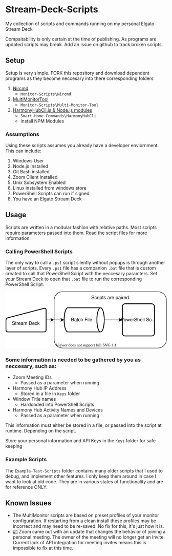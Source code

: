 # Stream-Deck-Scripts
My collection of scripts and commands running on my personal Elgato Stream Deck

Compaitability is only certain at the time of publishing. As programs are updated scripts may break. Add an issue on github to track broken scripts.

## Setup
Setup is very simple. FORK this repository and download dependent programs as they become neccesary into there corresponding folders

1. [Nircmd](Monitor-Scripts/Nircmd/README.md)
    * `Monitor-Scripts\Nircmd`
2. [MultiMonitorTool](Monitor-Scripts/Multi-Monitor-Tool/README.md)
    * `Monitor-Scripts\Multi-Monitor-Tool`
3. [HarmonyHubCli.js & Node.js modules](Smart-Home-Commands/HarmonyHubCli/README.md)
    * `Smart-Home-Commands\HarmonyHubCli`
    * Install NPM Modules

### Assumptions
Using these scripts assumes you already have a developer enviornment. This can include:
1. Windows User
2. Node.js Installed
3. Git Bash installed
4. Zoom Client Installed
5. Unix Subsystem Enabled
6. Linux installed from windows store
7. PowerShell Scripts can run if signed
8. You have an Elgato Stream Deck

## Usage
Scripts are written in a modular fashion with relative paths. Most scripts require parameters passed into them. Read the script files for more information.

### Calling PowerShell Scripts
The only way to call a `.ps1` script silently without popups is through another layer of scripts. Every `.ps1` file has a companion `.bat` file that is custom created to call that PowerShell Script with the neccesary paramters. Set your Stream Deck to open that `.bat` file to run the corresponding PowerShell Script.

![Flow Chart describing calling Powershell scripts](./Assets/CallingPowerShell.drawio.svg "Call the Batch File to call the Powershell")


### Some information is needed to be gathered by you as neccesary, such as:
* Zoom Meeting IDs
    * Passed as a parameter when running
* Harmony Hub IP Address
    * Stored in a file in `Keys` folder
* Window Title names
    * Hardcoded into PowerShell Scripts
* Harmony Hub Activity Names and Devices
    * Passed as a parameter when running

This information must either be stored in a file, or passed into the script at runtime. Depending on the script.

Store your personal information and API Keys in the `Keys` folder for safe keeping

### Example Scripts
The `Example-Test-Scripts` folder contains many older scripts that I used to debug, and implement other features. I only keep them around in case I want to look at old code. They are in various states of functionality and are for reference ONLY.

## Known Issues
* The MultiMonitor scripts are based on preset profiles of your monitor configuration. If restarting from a clean install these profiles may be incorrect and may need to be re-saved. No fix for this, it's just how it is.
* [#1](https://github.com/blueal/Stream-Deck-Scripts/issues/1) Zoom came out with an update that changes the behavior of joining a personal meeting. The owner of the meeting will no longer get an Invite. Current lack of API integration for meeting invites means this is impossible to fix at this time.